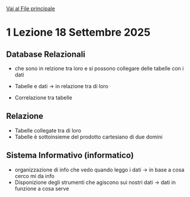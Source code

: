 [Vai al File principale](../../Readme.md)

# 1 Lezione 18 Settembre 2025

## Database Relazionali 

- che sono in relzione tra loro e si possono collegare delle tabelle con i dati 
- Tabelle e dati -> in relazione tra di loro 

- Correlazione tra tabelle

## Relazione 

- Tabelle collegate tra di loro 
- Tabelle è sottoinsieme del prodotto cartesiano di due domini

## Sistema Informativo (informatico)

- organizzazione di info che vedo quando leggo i dati -> in base a cosa cerco mi da info
- Disponizione degli strumenti che agiscono sui nostri dati -> dati in funzione a cosa serve